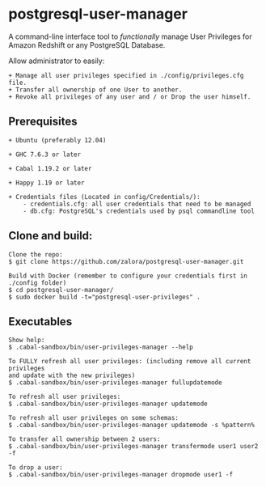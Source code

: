 postgresql-user-manager
=======================

A command-line interface tool to *functionally* manage User Privileges for Amazon Redshift or any PostgreSQL Database.

Allow administrator to easily:

    + Manage all user privileges specified in ./config/privileges.cfg file.
    + Transfer all ownership of one User to another.
    + Revoke all privileges of any user and / or Drop the user himself.

## Prerequisites

    + Ubuntu (preferably 12.04)

    + GHC 7.6.3 or later

    + Cabal 1.19.2 or later

    + Happy 1.19 or later

    + Credentials files (Located in config/Credentials/):
        - credentials.cfg: all user credentials that need to be managed
        - db.cfg: PostgreSQL's credentials used by psql commandline tool

## Clone and build:

    Clone the repo:
    $ git clone https://github.com/zalora/postgresql-user-manager.git

    Build with Docker (remember to configure your credentials first in ./config folder)
    $ cd postgresql-user-manager/
    $ sudo docker build -t="postgresql-user-privileges" .

## Executables

    Show help:
    $ .cabal-sandbox/bin/user-privileges-manager --help

    To FULLY refresh all user privileges: (including remove all current privileges 
    and update with the new privileges)
    $ .cabal-sandbox/bin/user-privileges-manager fullupdatemode

    To refresh all user privileges:
    $ .cabal-sandbox/bin/user-privileges-manager updatemode

    To refresh all user privileges on some schemas:
    $ .cabal-sandbox/bin/user-privileges-manager updatemode -s %pattern%

    To transfer all ownership between 2 users:
    $ .cabal-sandbox/bin/user-privileges-manager transfermode user1 user2 -f

    To drop a user:
    $ .cabal-sandbox/bin/user-privileges-manager dropmode user1 -f
